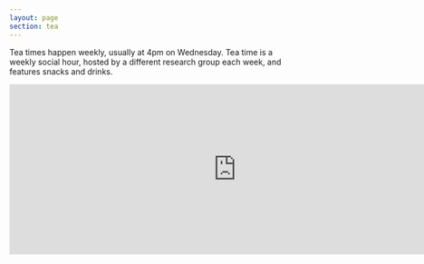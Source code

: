```yaml
---
layout: page
section: tea
---
```


Tea times happen weekly, usually at 4pm on Wednesday. Tea time is a weekly
social hour, hosted by a different research group each week, and features
snacks and drinks.

<iframe src="https://www.google.com/calendar/embed?showTitle=0&amp;mode=AGENDA&amp;height=300&amp;wkst=1&amp;bgcolor=%23FFFFFF&amp;src=umich.edu_r777r5udn3p7h91vg3n88hkl0k%40group.calendar.google.com&amp;color=%238C500B&amp;ctz=America%2FNew_York" style="border-width:0" width="800" height="300" frameborder="0" scrolling="no"></iframe>


